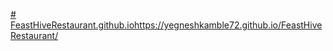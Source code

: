 [# FeastHiveRestaurant.github.io](https://yegneshkamble72.github.io/FeastHiveRestaurant/)https://yegneshkamble72.github.io/FeastHiveRestaurant/
